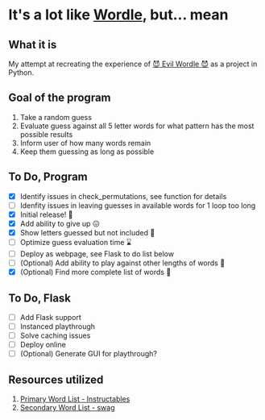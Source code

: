 # It's a lot like [Wordle](https://www.powerlanguage.co.uk/wordle/), but... mean

## What it is
My attempt at recreating the experience of [:smiling_imp: Evil Wordle :smiling_imp:](https://swag.github.io/evil-wordle/) as a project in Python.


## Goal of the program

1. Take a random guess
2. Evaluate guess against all 5 letter words for what pattern has the most possible results
3. Inform user of how many words remain
4. Keep them guessing as long as possible

## To Do, Program
- [X] Identify issues in check_permutations, see function for details
- [ ] Idenfity issues in leaving guesses in available words for 1 loop too long
- [X] Initial release! :sparkler:
- [X] Add ability to give up :confounded:
- [X] Show letters guessed but not included :page_with_curl:
- [ ] Optimize guess evaluation time :hourglass:
- [ ] Deploy as webpage, see Flask to do list below
- [ ] \(Optional) Add ability to play against other lengths of words :straight_ruler:
- [X] \(Optional) Find more complete list of words :closed_book:

## To Do, Flask
- [ ] Add Flask support
- [ ] Instanced playthrough
- [ ] Solve caching issues
- [ ] Deploy online
- [ ] \(Optional) Generate GUI for playthrough?

## Resources utilized
1. [Primary Word List - Instructables](https://content.instructables.com/ORIG/FLU/YE8L/H82UHPR8/FLUYE8LH82UHPR8.tx)
2. [Secondary Word List - swag](https://github.com/swag/swag.github.io/blob/master/evil-wordle/js/wordlists.js)

<!--[Format Guideline](https://docs.github.com/en/github/writing-on-github/getting-started-with-writing-and-formatting-on-github/basic-writing-and-formatting-syntax)-->